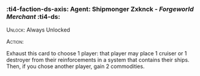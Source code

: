 ### :ti4-faction-ds-axis: **Agent**: Shipmonger Zxknck - _Forgeworld Merchant_ :ti4-ds:

<span style="font-variant:small-caps;">Unlock</span>: Always Unlocked

<span style="font-variant:small-caps;">Action</span>:

Exhaust this card to choose 1 player: that player may place 1 cruiser or 1 destroyer from their reinforcements in a system that contains their ships. Then, if you chose another player, gain 2 commodities.

